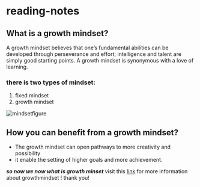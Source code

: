 # reading-notes

## What is a growth mindset?

A growth mindset believes that one’s fundamental abilities can be developed through perseverance and effort; intelligence and talent are simply good starting points. A growth mindset is synonymous with a love of learning.
### there is two types of mindset:
 1. fixed mindset
 2. growth mindset

![mindsetfigure](https://i2.wp.com/atlassianblog.wpengine.com/wp-content/uploads/NewGrowthMindset2.png?resize=800%2C1000&ssl=1)

## How you can benefit from a growth mindset?

 * The growth mindset can open pathways to more creativity and possibility
 * it enable the setting of higher goals and more achievement.
 
***so now we now what is growth minset***
visit this [link](https://www.atlassian.com/blog/inside-atlassian/growth-mindset) for more information about growthmindset !
thank you!

